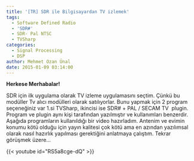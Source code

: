 ```yaml
---
title: '[TR] SDR ile Bilgisayardan TV izlemek'
tags:
  - Software Defined Radio
  - 'SDR#'
  - SDR- Pal NTSC
  - TVSharp
categories:
  - Signal Processing
  - DSP
author: Mehmet Ozan Ünal
date: 2015-01-09 03:14:00
---
```


**Herkese Merhabalar!**

SDR için ilk uygulama olarak TV izleme uygulamasını seçtim. Çünkü bu modüller Tv
alıcı modülleri olarak satılıyorlar. Bunu yapmak için 2 program seçeneğiniz var
1.si TVSharp, ikincisi ise SDR# + PAL / SECAM TV  plugin. Program ve plugin aynı
kişi tarafından yazılmıştır ve kullanımları benzerdir. Aşağıda programların
kullanıldığı bir video hazırladım. Antenim ve evimin konumu kötü olduğu için
yayın kalitesi çok kötü ama en azından yazılımsal olarak nasıl hazırlık
yapılması gerektiğini anlatmaya çalıştım. Tekrar görüşmek üzere...

{{< youtube id="RS5a8cge-dQ" >}}
